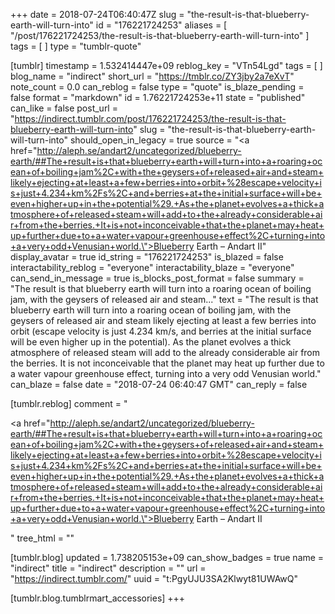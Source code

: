 +++
date = 2018-07-24T06:40:47Z
slug = "the-result-is-that-blueberry-earth-will-turn-into"
id = "176221724253"
aliases = [ "/post/176221724253/the-result-is-that-blueberry-earth-will-turn-into" ]
tags = [ ]
type = "tumblr-quote"

[tumblr]
timestamp = 1.532414447e+09
reblog_key = "VTn54Lgd"
tags = [ ]
blog_name = "indirect"
short_url = "https://tmblr.co/ZY3jby2a7eXvT"
note_count = 0.0
can_reblog = false
type = "quote"
is_blaze_pending = false
format = "markdown"
id = 1.76221724253e+11
state = "published"
can_like = false
post_url = "https://indirect.tumblr.com/post/176221724253/the-result-is-that-blueberry-earth-will-turn-into"
slug = "the-result-is-that-blueberry-earth-will-turn-into"
should_open_in_legacy = true
source = "<a href=\"http://aleph.se/andart2/uncategorized/blueberry-earth/##The+result+is+that+blueberry+earth+will+turn+into+a+roaring+ocean+of+boiling+jam%2C+with+the+geysers+of+released+air+and+steam+likely+ejecting+at+least+a+few+berries+into+orbit+%28escape+velocity+is+just+4.234+km%2Fs%2C+and+berries+at+the+initial+surface+will+be+even+higher+up+in+the+potential%29.+As+the+planet+evolves+a+thick+atmosphere+of+released+steam+will+add+to+the+already+considerable+air+from+the+berries.+It+is+not+inconceivable+that+the+planet+may+heat+up+further+due+to+a+water+vapour+greenhouse+effect%2C+turning+into+a+very+odd+Venusian+world.\">Blueberry Earth – Andart II</a>"
display_avatar = true
id_string = "176221724253"
is_blazed = false
interactability_reblog = "everyone"
interactability_blaze = "everyone"
can_send_in_message = true
is_blocks_post_format = false
summary = "The result is that blueberry earth will turn into a roaring ocean of boiling jam, with the geysers of released air and steam..."
text = "The result is that blueberry earth will turn into a roaring ocean of boiling jam, with the geysers of released air and steam likely ejecting at least a few berries into orbit (escape velocity is just 4.234 km/s, and berries at the initial surface will be even higher up in the potential). As the planet evolves a thick atmosphere of released steam will add to the already considerable air from the berries. It is not inconceivable that the planet may heat up further due to a water vapour greenhouse effect, turning into a very odd Venusian world."
can_blaze = false
date = "2018-07-24 06:40:47 GMT"
can_reply = false

[tumblr.reblog]
comment = "<p><a href=\"http://aleph.se/andart2/uncategorized/blueberry-earth/##The+result+is+that+blueberry+earth+will+turn+into+a+roaring+ocean+of+boiling+jam%2C+with+the+geysers+of+released+air+and+steam+likely+ejecting+at+least+a+few+berries+into+orbit+%28escape+velocity+is+just+4.234+km%2Fs%2C+and+berries+at+the+initial+surface+will+be+even+higher+up+in+the+potential%29.+As+the+planet+evolves+a+thick+atmosphere+of+released+steam+will+add+to+the+already+considerable+air+from+the+berries.+It+is+not+inconceivable+that+the+planet+may+heat+up+further+due+to+a+water+vapour+greenhouse+effect%2C+turning+into+a+very+odd+Venusian+world.\">Blueberry Earth – Andart II</a></p>"
tree_html = ""

[tumblr.blog]
updated = 1.738205153e+09
can_show_badges = true
name = "indirect"
title = "indirect"
description = ""
url = "https://indirect.tumblr.com/"
uuid = "t:PgyUJU3SA2Klwyt81UWAwQ"

[tumblr.blog.tumblrmart_accessories]
+++
